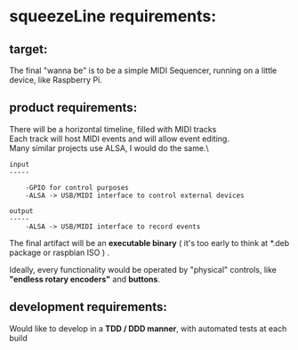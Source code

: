 

# squeezeLine requirements:



## target:

The final "wanna be" is to be a simple MIDI Sequencer, running on a little device, like Raspberry Pi.


## product requirements:
        
There will be a horizontal timeline, filled with MIDI tracks\
Each track will host MIDI events and will allow event editing.\
Many similar projects use ALSA, I would do the same.\

    input
    -----

        -GPIO for control purposes
        -ALSA -> USB/MIDI interface to control external devices
        
    output
    -----
        -ALSA -> USB/MIDI interface to record events


The final artifact will be an
    **executable binary**
( it's too early to think at *.deb package or raspbian ISO ) .

Ideally, every functionality would be operated by "physical" controls, like
    **"endless rotary encoders"** and **buttons**.


## development requirements:

Would like to develop in a **TDD / DDD manner**\, with automated tests at each build

